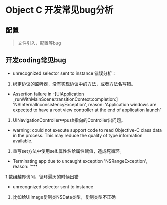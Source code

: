 # Object C 开发常见bug分析

## 配置
>文件引入，配置等bug


## 开发coding常见bug

- unrecognized selector sent to instance
错误分析：
 1. 绑定协议的监听器，没有实现协议中的方法，或者方法名写错。

- Assertion failure in -[UIApplication _runWithMainScene:transitionContext:completion:]
'NSInternalInconsistencyException', reason: 'Application windows are expected to have a root view controller at the end of application launch'

 1. UINavigationController中push指向的Controller出问题。

- warning: could not execute support code to read Objective-C class data in the process. This may reduce the quality of type information available.

 1. 重写set方法中使用self.属性名给属性赋值，造成死循环。

- Terminating app due to uncaught exception 'NSRangeException', reason: '*** 

 1.数组越界访问，循环遍历的时候出错
 
- unrecognized selector sent to instance
 1. 比如给UIImage复制类NSData类型，复制类型不正确
 
